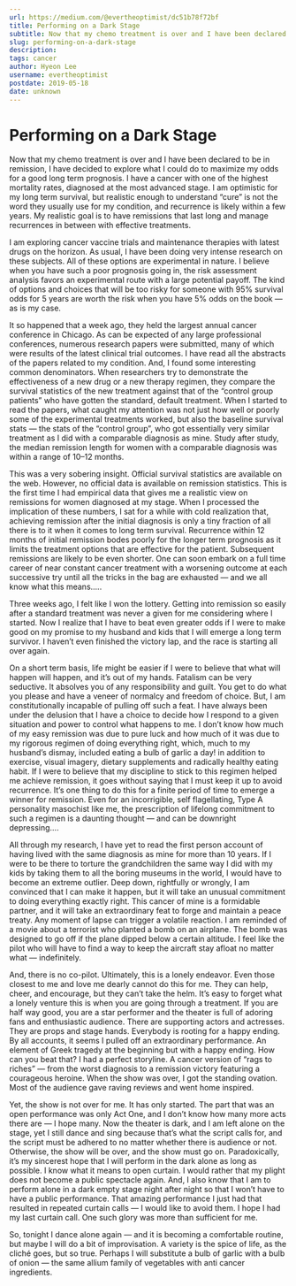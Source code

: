 ```yaml
---
url: https://medium.com/@evertheoptimist/dc51b78f72bf
title: Performing on a Dark Stage
subtitle: Now that my chemo treatment is over and I have been declared to be in remission, I have decided to explore what I could do to maximize my…
slug: performing-on-a-dark-stage
description: 
tags: cancer
author: Hyeon Lee
username: evertheoptimist
postdate: 2019-05-18
date: unknown
---
```


# Performing on a Dark Stage

Now that my chemo treatment is over and I have been declared to be in remission, I have decided to explore what I could do to maximize my odds for a good long term prognosis. I have a cancer with one of the highest mortality rates, diagnosed at the most advanced stage. I am optimistic for my long term survival, but realistic enough to understand “cure” is not the word they usually use for my condition, and recurrence is likely within a few years. My realistic goal is to have remissions that last long and manage recurrences in between with effective treatments.

I am exploring cancer vaccine trials and maintenance therapies with latest drugs on the horizon. As usual, I have been doing very intense research on these subjects. All of these options are experimental in nature. I believe when you have such a poor prognosis going in, the risk assessment analysis favors an experimental route with a large potential payoff. The kind of options and choices that will be too risky for someone with 95% survival odds for 5 years are worth the risk when you have 5% odds on the book — as is my case.

It so happened that a week ago, they held the largest annual cancer conference in Chicago. As can be expected of any large professional conferences, numerous research papers were submitted, many of which were results of the latest clinical trial outcomes. I have read all the abstracts of the papers related to my condition. And, I found some interesting common denominators. When researchers try to demonstrate the effectiveness of a new drug or a new therapy regimen, they compare the survival statistics of the new treatment against that of the “control group patients” who have gotten the standard, default treatment. When I started to read the papers, what caught my attention was not just how well or poorly some of the experimental treatments worked, but also the baseline survival stats — the stats of the “control group”, who got essentially very similar treatment as I did with a comparable diagnosis as mine. Study after study, the median remission length for women with a comparable diagnosis was within a range of 10–12 months.

This was a very sobering insight. Official survival statistics are available on the web. However, no official data is available on remission statistics. This is the first time I had empirical data that gives me a realistic view on remissions for women diagnosed at my stage. When I processed the implication of these numbers, I sat for a while with cold realization that, achieving remission after the initial diagnosis is only a tiny fraction of all there is to it when it comes to long term survival. Recurrence within 12 months of initial remission bodes poorly for the longer term prognosis as it limits the treatment options that are effective for the patient. Subsequent remissions are likely to be even shorter. One can soon embark on a full time career of near constant cancer treatment with a worsening outcome at each successive try until all the tricks in the bag are exhausted — and we all know what this means…..

Three weeks ago, I felt like I won the lottery. Getting into remission so easily after a standard treatment was never a given for me considering where I started. Now I realize that I have to beat even greater odds if I were to make good on my promise to my husband and kids that I will emerge a long term survivor. I haven’t even finished the victory lap, and the race is starting all over again.

On a short term basis, life might be easier if I were to believe that what will happen will happen, and it’s out of my hands. Fatalism can be very seductive. It absolves you of any responsibility and guilt. You get to do what you please and have a veneer of normalcy and freedom of choice. But, I am constitutionally incapable of pulling off such a feat. I have always been under the delusion that I have a choice to decide how I respond to a given situation and power to control what happens to me. I don’t know how much of my easy remission was due to pure luck and how much of it was due to my rigorous regimen of doing everything right, which, much to my husband’s dismay, included eating a bulb of garlic a day! in addition to exercise, visual imagery, dietary supplements and radically healthy eating habit. If I were to believe that my discipline to stick to this regimen helped me achieve remission, it goes without saying that I must keep it up to avoid recurrence. It’s one thing to do this for a finite period of time to emerge a winner for remission. Even for an incorrigible, self flagellating, Type A personality masochist like me, the prescription of lifelong commitment to such a regimen is a daunting thought — and can be downright depressing….

All through my research, I have yet to read the first person account of having lived with the same diagnosis as mine for more than 10 years. If I were to be there to torture the grandchildren the same way I did with my kids by taking them to all the boring museums in the world, I would have to become an extreme outlier. Deep down, rightfully or wrongly, I am convinced that I can make it happen, but it will take an unusual commitment to doing everything exactly right. This cancer of mine is a formidable partner, and it will take an extraordinary feat to forge and maintain a peace treaty. Any moment of lapse can trigger a volatile reaction. I am reminded of a movie about a terrorist who planted a bomb on an airplane. The bomb was designed to go off if the plane dipped below a certain altitude. I feel like the pilot who will have to find a way to keep the aircraft stay afloat no matter what — indefinitely.

And, there is no co-pilot. Ultimately, this is a lonely endeavor. Even those closest to me and love me dearly cannot do this for me. They can help, cheer, and encourage, but they can’t take the helm. It’s easy to forget what a lonely venture this is when you are going through a treatment. If you are half way good, you are a star performer and the theater is full of adoring fans and enthusiastic audience. There are supporting actors and actresses. They are props and stage hands. Everybody is rooting for a happy ending. By all accounts, it seems I pulled off an extraordinary performance. An element of Greek tragedy at the beginning but with a happy ending. How can you beat that? I had a perfect storyline. A cancer version of “rags to riches” — from the worst diagnosis to a remission victory featuring a courageous heroine. When the show was over, I got the standing ovation. Most of the audience gave raving reviews and went home inspired.

Yet, the show is not over for me. It has only started. The part that was an open performance was only Act One, and I don’t know how many more acts there are — I hope many. Now the theater is dark, and I am left alone on the stage, yet I still dance and sing because that’s what the script calls for, and the script must be adhered to no matter whether there is audience or not. Otherwise, the show will be over, and the show must go on. Paradoxically, it’s my sincerest hope that I will perform in the dark alone as long as possible. I know what it means to open curtain. I would rather that my plight does not become a public spectacle again. And, I also know that I am to perform alone in a dark empty stage night after night so that I won’t have to have a public performance. That amazing performance I just had that resulted in repeated curtain calls — I would like to avoid them. I hope I had my last curtain call. One such glory was more than sufficient for me.

So, tonight I dance alone again — and it is becoming a comfortable routine, but maybe I will do a bit of improvisation. A variety is the spice of life, as the cliché goes, but so true. Perhaps I will substitute a bulb of garlic with a bulb of onion — the same allium family of vegetables with anti cancer ingredients.


